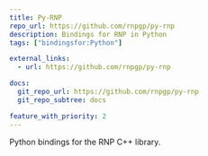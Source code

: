 ```yaml
---
title: Py-RNP
repo_url: https://github.com/rnpgp/py-rnp
description: Bindings for RNP in Python
tags: ["bindingsfor:Python"]

external_links:
  - url: https://github.com/rnpgp/py-rnp

docs:
  git_repo_url: https://github.com/rnpgp/py-rnp
  git_repo_subtree: docs

feature_with_priority: 2
---
```


Python bindings for the RNP C++ library.
